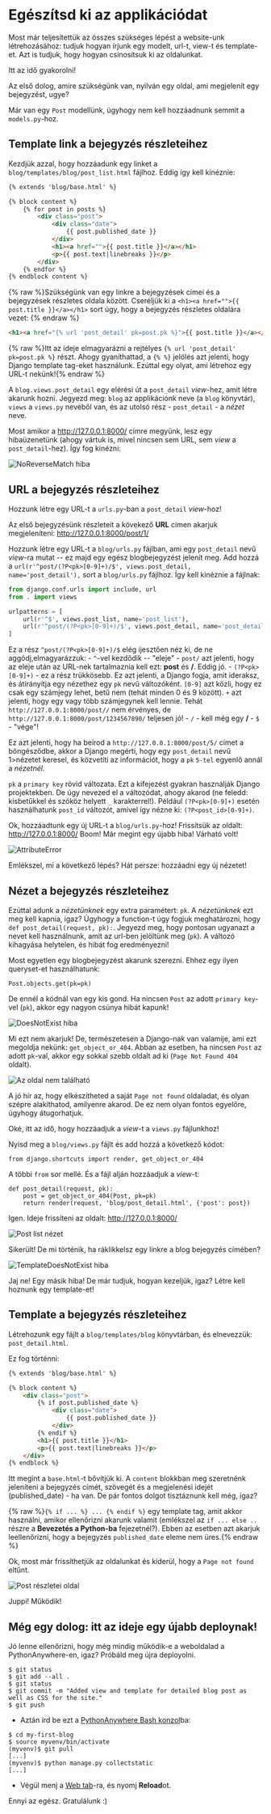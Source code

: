 # Egészítsd ki az applikációdat

Most már teljesítettük az összes szükséges lépést a website-unk létrehozásához: tudjuk hogyan írjunk egy modelt, url-t, view-t és template-et. Azt is tudjuk, hogy hogyan csinosítsuk ki az oldalunkat.

Itt az idő gyakorolni!

Az első dolog, amire szükségünk van, nyilván egy oldal, ami megjelenít egy bejegyzést, ugye?

Már van egy `Post` modellünk, úgyhogy nem kell hozzáadnunk semmit a `models.py`-hoz.

## Template link a bejegyzés részleteihez

Kezdjük azzal, hogy hozzáadunk egy linket a `blog/templates/blog/post_list.html` fájlhoz. Eddig így kell kinéznie:

```html
{% extends 'blog/base.html' %}

{% block content %}
    {% for post in posts %}
        <div class="post">
            <div class="date">
                {{ post.published_date }}
            </div>
            <h1><a href="">{{ post.title }}</a></h1>
            <p>{{ post.text|linebreaks }}</p>
        </div>
    {% endfor %}
{% endblock content %}
```
    

{% raw %}Szükségünk van egy linkre a bejegyzések címei és a bejegyzések részletes oldala között. Cseréljük ki a `<h1><a href="">{{ post.title }}</a></h1>` sort úgy, hogy a bejegyzés részletes oldalára vezet: {% endraw %}

```html
<h1><a href="{% url 'post_detail' pk=post.pk %}">{{ post.title }}</a></h1>
```

{% raw %}Itt az ideje elmagyarázni a rejtélyes `{% url 'post_detail' pk=post.pk %}` részt. Ahogy gyaníthattad, a `{% %}` jelölés azt jelenti, hogy Django template tag-eket használunk. Ezúttal egy olyat, ami létrehoz egy URL-t nekünk!{% endraw %}

A `blog.views.post_detail` egy elérési út a `post_detail` *view*-hez, amit létre akarunk hozni. Jegyezd meg: `blog` az applikációnk neve (a `blog` könyvtár), `views` a `views.py` nevéből van, és az utolsó rész - `post_detail` - a *nézet* neve.

Most amikor a http://127.0.0.1:8000/ címre megyünk, lesz egy hibaüzenetünk (ahogy vártuk is, mivel nincsen sem URL, sem *view* a `post_detail`-hez). Így fog kinézni:

![NoReverseMatch hiba][1]

 [1]: images/no_reverse_match2.png

## URL a bejegyzés részleteihez

Hozzunk létre egy URL-t a `urls.py`-ban a `post_detail` *view*-hoz!

Az első bejegyzésünk részleteit a kövekező **URL** címen akarjuk megjeleníteni: http://127.0.0.1:8000/post/1/

Hozzunk létre egy URL-t a `blog/urls.py` fájlban, ami egy `post_detail` nevű *view*-ra mutat -- ez majd egy egész blogbejegyzést jelenít meg. Add hozzá a `url(r'^post/(?P<pk>[0-9]+)/$', views.post_detail, name='post_detail'),` sort a `blog/urls.py` fájlhoz. Így kell kinéznie a fájlnak:

```python
from django.conf.urls import include, url
from . import views

urlpatterns = [
    url(r'^$', views.post_list, name='post_list'),
    url(r'^post/(?P<pk>[0-9]+)/$', views.post_detail, name='post_detail'),
]
```

Ez a rész `^post/(?P<pk>[0-9]+)/$` elég ijesztően néz ki, de ne aggódj,elmagyarázzuk: - `^`-vel kezdődik -- "eleje" - `post/` azt jelenti, hogy az eleje után az URL-nek tartalmaznia kell ezt: **post** és **/**. Eddig jó. - `(?P<pk>[0-9]+)` - ez a rész trükkösebb. Ez azt jelenti, a Django fogja, amit ideraksz, és átirányítja egy nézethez egy `pk` nevű változóként. `[0-9]` azt közli, hogy ez csak egy számjegy lehet, betű nem (tehát minden 0 és 9 között). `+` azt jelenti, hogy egy vagy több számjegynek kell lennie. Tehát `http://127.0.0.1:8000/post//` nem érvényes, de `http://127.0.0.1:8000/post/1234567890/` teljesen jó! - `/` - kell még egy **/** - `$` - "vége"!

Ez azt jelenti, hogy ha beírod a `http://127.0.0.1:8000/post/5/` címet a böngésződbe, akkor a Django megérti, hogy egy `post_detail` nevű 1>nézetet</em> keresel, és közvetíti az információt, hogy a `pk` `5-tel` egyenlő annál a *nézetnél*.

`pk` a `primary key` rövid változata. Ezt a kifejezést gyakran használják Django projektekben. De úgy nevezed el a változódat, ahogy akarod (ne feledd: kisbetűkkel és szóköz helyett `_` karakterrel!). Például `(?P<pk>[0-9]+)` esetén használhatunk `post_id` változót, amivel így nézne ki: `(?P<post_id>[0-9]+)`.

Ok, hozzáadtunk egy új URL-t a `blog/urls.py`-hoz! Frissítsük az oldalt: http://127.0.0.1:8000/ Boom! Már megint egy újabb hiba! Várható volt!

![AttributeError][2]

 [2]: images/attribute_error2.png

Emlékszel, mi a következő lépés? Hát persze: hozzáadni egy új nézetet!

## Nézet a bejegyzés részleteihez

Ezúttal adunk a *nézetünknek* egy extra paramétert: `pk`. A *nézetünknek* ezt meg kell kapnia, igaz? Úgyhogy a function-t úgy fogjuk meghatározni, hogy `def post_detail(request, pk):`. Jegyezd meg, hogy pontosan ugyanazt a nevet kell használnunk, amit az url-ben jelöltünk meg (`pk`). A változó kihagyása helytelen, és hibát fog eredményezni!

Most egyetlen egy blogbejegyzést akarunk szerezni. Ehhez egy ilyen queryset-et használhatunk:

    Post.objects.get(pk=pk)
    

De ennél a kódnál van egy kis gond. Ha nincsen `Post` az adott `primary key`-vel (`pk`), akkor egy nagyon csúnya hibát kapunk!

![DoesNotExist hiba][3]

 [3]: images/does_not_exist2.png

Mi ezt nem akarjuk! De, természetesen a Django-nak van valamije, ami ezt megoldja nekünk: `get_object_or_404`. Abban az esetben, ha nincsen `Post` az adott `pk`-val, akkor egy sokkal szebb oldalt ad ki (`Page Not Found 404` oldalt).

![Az oldal nem található][4]

 [4]: images/404_2.png

A jó hír az, hogy elkészítheted a saját `Page not found` oldaladat, és olyan szépre alakíthatod, amilyenre akarod. De ez nem olyan fontos egyelőre, úgyhogy átugorhatjuk.

Oké, itt az idő, hogy hozzáadjuk a *view*-t a `views.py` fájlunkhoz!

Nyisd meg a `blog/views.py` fájlt és add hozzá a következő kódot:

    from django.shortcuts import render, get_object_or_404
    

A többi `from` sor mellé. És a fájl alján hozzáadjuk a *view*-t:

    def post_detail(request, pk):
        post = get_object_or_404(Post, pk=pk)
        return render(request, 'blog/post_detail.html', {'post': post})
    

Igen. Ideje frissíteni az oldalt: http://127.0.0.1:8000/

![Post list nézet][5]

 [5]: images/post_list2.png

Sikerült! De mi történik, ha ráklikkelsz egy linkre a blog bejegyzés címében?

![TemplateDoesNotExist hiba][6]

 [6]: images/template_does_not_exist2.png

Jaj ne! Egy másik hiba! De már tudjuk, hogyan kezeljük, igaz? Létre kell hoznunk egy template-et!

## Template a bejegyzés részleteihez

Létrehozunk egy fájlt a `blog/templates/blog` könyvtárban, és elnevezzük: `post_detail.html`.

Ez fog történni:

```html
{% extends 'blog/base.html' %}

{% block content %}
    <div class="post">
        {% if post.published_date %}
            <div class="date">
                {{ post.published_date }}
            </div>
        {% endif %}
        <h1>{{ post.title }}</h1>
        <p>{{ post.text|linebreaks }}</p>
    </div>
{% endblock %}
```

Itt megint a `base.html`-t bővítjük ki. A `content` blokkban meg szeretnénk jeleníteni a bejegyzés címét, szövegét és a megjelenési idejét (published_date) - ha van. De pár fontos dolgot tisztáznunk kell még, igaz?

{% raw %}`{% if ... %} ... {% endif %}` egy template tag, amit akkor használni, amikor ellenőrizni akarunk valamit (emlékszel az `if ... else ..` részre a **Bevezetés a Python-ba** fejezetnél?). Ebben az esetben azt akarjuk leellenőrizni, hogy a bejegyzés `published_date` eleme nem üres.{% endraw %}

Ok, most már frissíthetjük az oldalunkat és kiderül, hogy a `Page not found` eltűnt.

![Post részletei oldal][7]

 [7]: images/post_detail2.png

Juppi! Működik!

## Még egy dolog: itt az ideje egy újabb deploynak!

Jó lenne ellenőrizni, hogy még mindig működik-e a weboldalad a PythonAnywhere-en, igaz? Próbáld meg újra deployolni.

    $ git status
    $ git add --all .
    $ git status
    $ git commit -m "Added view and template for detailed blog post as well as CSS for the site."
    $ git push
    

*   Aztán írd be ezt a [PythonAnywhere Bash konzol][8]ba:

 [8]: https://www.pythonanywhere.com/consoles/

    $ cd my-first-blog
    $ source myvenv/bin/activate
    (myvenv)$ git pull
    [...]
    (myvenv)$ python manage.py collectstatic
    [...]
    

*   Végül menj a [Web tab][9]-ra, és nyomj **Reload**ot.

 [9]: https://www.pythonanywhere.com/web_app_setup/

Ennyi az egész. Gratulálunk :)